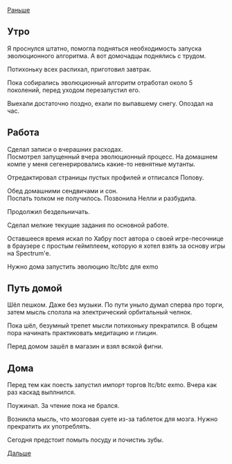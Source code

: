 [Раньше](2019.11.05.md)
## Утро
Я проснулся штатно, помогла подняться необходимость запуска эволюционного алгоритма. А вот домочадцы поднялись с трудом.

Потихоньку всех распихал, приготовил завтрак.

Пока собирались эволюционный алгоритм отработал около 5 поколений, перед уходом перезапустил его.

Выехали достаточно поздно, ехали по выпавшему снегу. Опоздал на час.
## Работа
Сделал записи о вчерашних расходах.  
Посмотрел запущенный вчера эволюционный процесс. На домашнем компе у меня сегенерировались какие-то невнятные мутанты.

Отредактировал страницы пустых профилей и отписался Попову.

Обед домашними сендвичами и сон.  
Поспать толком не получилось. Позвонила Нелли и разбудила.

Продолжил бездельничать.

Сделал мелкие текущие задания по основной работе.

Оставшееся время искал по Хабру пост автора о своей игре-песочнице в браузере с простым геймплеем, которую я хотел взять за основу игры на Spectrum'е.

Нужно дома запустить эволюцию ltc/btc для exmo
## Путь домой
Шёл пешком. Даже без музыки. По пути уныло думал сперва про торги, затем мысль сползла на электрический орбитальный челнок.

Пока шёл, безумный трепет мысли потихоньку прекратился. В общем пора начинать практиковать медитацию и глицин.

Перед домом зашёл в магазин и взял всякой фигни.
## Дома
Перед тем как поесть запустил импорт торгов ltc/btc exmo. Вчера как раз каскад выплнился.

Поужинал. За чтение пока не брался.

Возникла мысль, что мозговая суете из-за таблеток для мозга. Нужно прекратить их употреблять.

Сегодня предстоит помыть посуду и почистиь зубы.

[Дальше](2019.11.07.md)